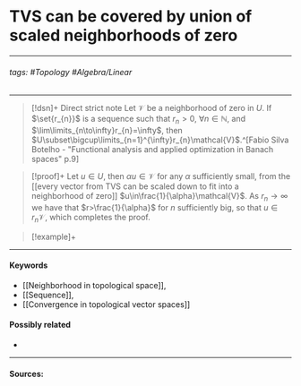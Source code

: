 # TVS can be covered by union of scaled neighborhoods of zero
***
###### tags: #Topology #Algebra/Linear 
***
>[!dsn]+ Direct strict note
>Let $\mathcal{V}$ be a neighborhood of zero in $U$. If $\set{r_{n}}$ is a sequence such that $r_{n}>0$, $\forall n\in\mathbb{N}$, and $\lim\limits_{n\to\infty}r_{n}=\infty$, then $U\subset\bigcup\limits_{n=1}^{\infty}r_{n}\mathcal{V}$.^[Fabio Silva Botelho - "Functional analysis and applied optimization in Banach spaces" p.9]

>[!proof]+
>Let $u\in U$, then $\alpha u\in\mathcal{V}$ for any $\alpha$ sufficiently small, from the [[every vector from TVS can be scaled down to fit into a neighborhood of zero]] $u\in\frac{1}{\alpha}\mathcal{V}$. As $r_{n}\to\infty$ we have that $r>\frac{1}{\alpha}$ for $n$ sufficiently big, so that $u\in r_{n}\mathcal{V}$, which completes the proof.

>[!example]+ 
>
***
#### Keywords
- [[Neighborhood in topological space]],
- [[Sequence]],
- [[Convergence in topological vector spaces]]
#### Possibly related
- 
***
#### Sources: